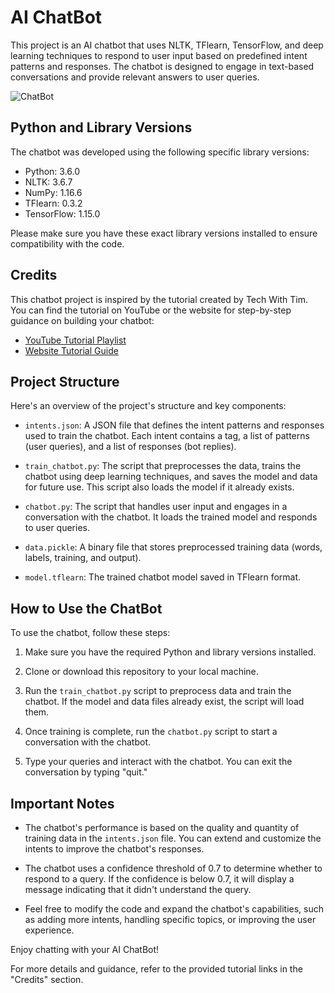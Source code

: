 # AI ChatBot

This project is an AI chatbot that uses NLTK, TFlearn, TensorFlow, and deep learning techniques to respond to user input based on predefined intent patterns and responses. The chatbot is designed to engage in text-based conversations and provide relevant answers to user queries.

![ChatBot](chatbot.jpg)

## Python and Library Versions

The chatbot was developed using the following specific library versions:

- Python: 3.6.0
- NLTK: 3.6.7
- NumPy: 1.16.6
- TFlearn: 0.3.2
- TensorFlow: 1.15.0

Please make sure you have these exact library versions installed to ensure compatibility with the code.

## Credits

This chatbot project is inspired by the tutorial created by Tech With Tim. You can find the tutorial on YouTube or the website for step-by-step guidance on building your chatbot:

- [YouTube Tutorial Playlist](https://youtube.com/playlist?list=PLzMcBGfZo4-ndH9FoC4YWHGXG5RZekt-Q&si=kyOlRclkPpJPZCo5)
- [Website Tutorial Guide](https://www.techwithtim.net/tutorials/ai-chatbot/part-1)

## Project Structure

Here's an overview of the project's structure and key components:

- `intents.json`: A JSON file that defines the intent patterns and responses used to train the chatbot. Each intent contains a tag, a list of patterns (user queries), and a list of responses (bot replies).

- `train_chatbot.py`: The script that preprocesses the data, trains the chatbot using deep learning techniques, and saves the model and data for future use. This script also loads the model if it already exists.

- `chatbot.py`: The script that handles user input and engages in a conversation with the chatbot. It loads the trained model and responds to user queries.

- `data.pickle`: A binary file that stores preprocessed training data (words, labels, training, and output).

- `model.tflearn`: The trained chatbot model saved in TFlearn format.

## How to Use the ChatBot

To use the chatbot, follow these steps:

1. Make sure you have the required Python and library versions installed.

2. Clone or download this repository to your local machine.

3. Run the `train_chatbot.py` script to preprocess data and train the chatbot. If the model and data files already exist, the script will load them.

4. Once training is complete, run the `chatbot.py` script to start a conversation with the chatbot.

5. Type your queries and interact with the chatbot. You can exit the conversation by typing "quit."

## Important Notes

- The chatbot's performance is based on the quality and quantity of training data in the `intents.json` file. You can extend and customize the intents to improve the chatbot's responses.

- The chatbot uses a confidence threshold of 0.7 to determine whether to respond to a query. If the confidence is below 0.7, it will display a message indicating that it didn't understand the query.

- Feel free to modify the code and expand the chatbot's capabilities, such as adding more intents, handling specific topics, or improving the user experience.

Enjoy chatting with your AI ChatBot!

For more details and guidance, refer to the provided tutorial links in the "Credits" section.
